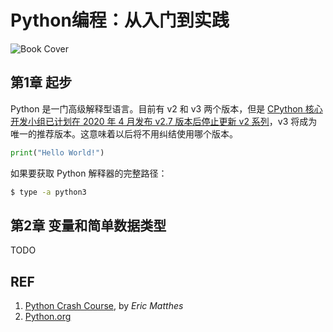 # Python编程：从入门到实践

![Book Cover][3]

## 第1章 起步

Python 是一门高级解释型语言。目前有 v2 和 v3 两个版本，但是 [CPython 核心开发小组已计划在 2020 年 4 月发布 v2.7 版本后停止更新 v2 系列][5]，v3 将成为唯一的推荐版本。这意味着以后将不用纠结使用哪个版本。

```py
print("Hello World!")
```

如果要获取 Python 解释器的完整路径：

```sh
$ type -a python3
```

## 第2章 变量和简单数据类型

TODO

## REF

1. [Python Crash Course][2], by *Eric Matthes*
1. [Python.org][4]

[1]: https://ehmatthes.github.io/pcc_2e/ "Home - Python Crash Course, 2nd Edition"
[2]: https://ehmatthes.github.io/pcc/ "Python Crash Course by ehmatthes"
[3]: https://ehmatthes.github.io/pcc/images/cover.jpg "Book Cover"
[4]: https://www.python.org/ "Welcome to Python.org"
[5]: https://www.python.org/psf/press-release/pr20191220/ "Python 2 Series To Be Retired By April 2020"
